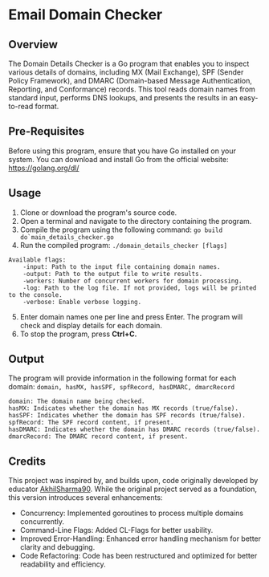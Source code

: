 # Email Domain Checker

## Overview

The Domain Details Checker is a Go program that enables you to inspect various details of domains, including MX (Mail Exchange), SPF (Sender Policy Framework), and DMARC (Domain-based Message Authentication, Reporting, and Conformance) records. This tool reads domain names from standard input, performs DNS lookups, and presents the results in an easy-to-read format.

## Pre-Requisites

Before using this program, ensure that you have Go installed on your system. You can download and install Go from the official website: https://golang.org/dl/

## Usage

1. Clone or download the program's source code.
2. Open a terminal and navigate to the directory containing the program.
3. Compile the program using the following command:
  ```go build do`main_details_checker.go```
4. Run the compiled program: ```./domain_details_checker [flags]```
```
Available flags:
    -input: Path to the input file containing domain names.
    -output: Path to the output file to write results.
    -workers: Number of concurrent workers for domain processing.
    -log: Path to the log file. If not provided, logs will be printed to the console.
    -verbose: Enable verbose logging.
```
5. Enter domain names one per line and press Enter. The program will check and display details for each domain.
6. To stop the program, press **Ctrl+C.**

## Output
The program will provide information in the following format for each domain:
```domain, hasMX, hasSPF, spfRecord, hasDMARC, dmarcRecord```

    domain: The domain name being checked.
    hasMX: Indicates whether the domain has MX records (true/false).
    hasSPF: Indicates whether the domain has SPF records (true/false).
    spfRecord: The SPF record content, if present.
    hasDMARC: Indicates whether the domain has DMARC records (true/false).
    dmarcRecord: The DMARC record content, if present.

## Credits

This project was inspired by, and builds upon, code originally developed by educator [AkhilSharma90](https://github.com/AkhilSharma90). While the original project served as a foundation, this version introduces several enhancements:

- Concurrency: Implemented goroutines to process multiple domains concurrently.
- Command-Line Flags: Added CL-Flags for better usability.
- Improved Error-Handling: Enhanced error handling mechanism for better clarity and debugging.
- Code Refactoring: Code has been restructured and optimized for better readability and efficiency.

